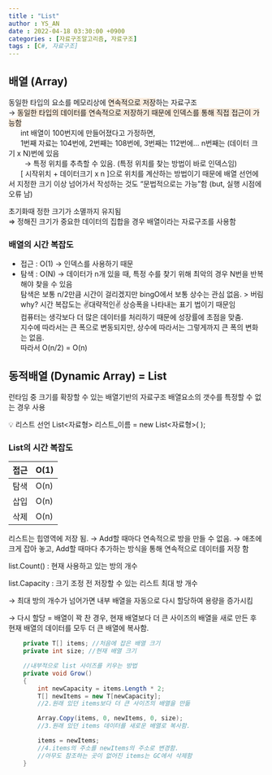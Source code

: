 ```yaml
---
title : "List"
author : YS_AN
date : 2022-04-18 03:30:00 +0900
categories : [자료구조알고리즘, 자료구조]
tags : [C#, 자료구조]
---
```


## 배열 (Array)

동일한 타입의 요소를 메모리상에 <span style="background-color:#FBECDD">연속적으로 저장</span>하는 자료구조 <br>
→ <span style="background-color:#FBECDD">동일한 타입의 데이터를 연속적으로 저장하기 때문에 인덱스를 통해 직접 접근이 가능함</span> <br>
&nbsp;&nbsp;&nbsp;&nbsp;&nbsp;&nbsp;int 배열이 100번지에 만들어졌다고 가정하면, <br>
&nbsp;&nbsp;&nbsp;&nbsp;&nbsp;&nbsp;1번째 자료는 104번에, 2번째는 108번에, 3번째는 112번에… n번째는 (데이터 크기 x N)번에 있음 <br>
&nbsp;&nbsp;&nbsp;&nbsp;&nbsp;&nbsp;&nbsp;&nbsp;→ 특정 위치를 추측할 수 있음. (특정 위치를 찾는 방법이 바로 인덱스임) <br>
&nbsp;&nbsp;&nbsp;&nbsp;&nbsp;&nbsp;[ 시작위치 + 데이터크기 x n ]으로 위치를 계산하는 방법이기 때문에 배열 선언에서 지정한 크기 이상 넘어가서 작성하는 것도 “문법적으로는 가능”함 (but, 실행 시점에 오류 남) 

초기화때 정한 크기가 소멸까지 유지됨 <br>
⇒ 정해진 크기가 중요한 데이터의 집합을 경우 배열이라는 자료구조를 사용함


### 배열의 시간 복잡도

- 접근	: O(1) → 인덱스를 사용하기 때문
- 탐색 : O(N) → 데이터가 n개 있을 때, 특정 수를 찾기 위해 최악의 경우 N번을 반복해야 찾을 수 있음 <br>
    탐색은 보통 n/2만큼 시간이 걸리겠지만 bingO에서 보통 상수는 관심 없음. > 버림   <br>
    why? 시간 복잡도는 ✌대략적인✌ 상승폭을 나타내는 표기 법이기 때문임 <br>
    컴퓨터는 생각보다 더 많은 데이터를 처리하기 때문에 성장률에 초점을 맞춤. <br>
    지수에 따라서는 큰 폭으로 변동되지만, 상수에 따라서는 그렇게까지 큰 폭의 변화는 없음. <br>
    따라서 O(n/2) = O(n) <br>

## 동적배열 (Dynamic Array) = List

런타임 중 크기를 확장할 수 있는 배열기반의 자료구조
배열요소의 갯수를 특정할 수 없는 경우 사용

<div "background-color: #F1F1EF">

 💡 리스트 선언
 List<자료형> 리스트_이름 = new List<자료형>( );

</div>

### List의 시간 복잡도

| 접근 | O(1) |
| --- | --- |
| 탐색 | O(n) |
| 삽입 | O(n) |
| 삭제 | O(n) |

리스트는 힙영역에 저장 됨. → Add할 때마다 연속적으로 방을 만들 수 없음. → 애초에 크게 잡아 놓고, Add할 때마다 추가하는 방식을 통해 연속적으로 데이터를 저장 함

list.Count() : 현재 사용하고 있는 방의 개수

list.Capacity : 크기 조정 전 저장할 수 있는 리스트 최대 방 개수 

→ 최대 방의 개수가 넘어가면 내부 배열을 자동으로 다시 할당하여 용량을 증가시킴

→ 다시 할당 = 배열이 꽉  찬 경우, 현재 배열보다 더 큰 사이즈의 배열을 새로 만든 후 현재 배열의 데이터를 모두 더 큰 배열에 복사함.

<!--
<p align="left">   
<img src="../../assets/img/post/DSA/DataStructure/List.png" style="width:auto; height: 500px;" /> 
</p>
이 부분은 의미가 없으므로 읽지 마세요. 이 부분은 단순히, float 속성에 의하여, 이미지 

-->

```csharp
	private T[] items; //처음에 잡은 배열 크기
	private int size; //현재 배열 크기

	//내부적으로 list 사이즈를 키우는 방법
	private void Grow()
	{
		int newCapacity = items.Length * 2;
		T[] newItems = new T[newCapacity]; 
		//2.원래 있던 items보다 더 큰 사이즈의 배열을 만듦

		Array.Copy(items, 0, newItems, 0, size); 
		//3.원래 있던 items 데이터를 새로운 배열로 복사함.

		items = newItems; 
		//4.items의 주소를 newItems의 주소로 변경함.
		//아무도 참조하는 곳이 없어진 items는 GC에서 삭제함
	}
```

